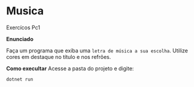 # Musica
Exercícos Pc1 

**Enunciado**

Faça um programa que exiba uma `letra de música a sua escolha`. Utilize cores em destaque no título e nos refrões.

**Como execultar**
 Acesse a pasta do projeto e digite:

```
dotnet run
```